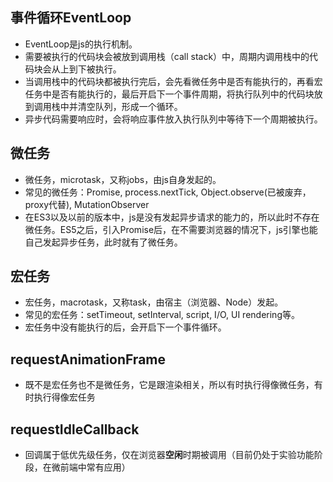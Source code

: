 ## 事件循环EventLoop
- EventLoop是js的执行机制。
- 需要被执行的代码块会被放到调用栈（call stack）中，周期内调用栈中的代码块会从上到下被执行。
- 当调用栈中的代码块都被执行完后，会先看微任务中是否有能执行的，再看宏任务中是否有能执行的，最后开启下一个事件周期，将执行队列中的代码块放到调用栈中并清空队列，形成一个循环。
- 异步代码需要响应时，会将响应事件放入执行队列中等待下一个周期被执行。

## 微任务
- 微任务，microtask，又称jobs，由js自身发起的。
- 常见的微任务：Promise, process.nextTick, Object.observe(已被废弃，proxy代替), MutationObserver
- 在ES3以及以前的版本中，js是没有发起异步请求的能力的，所以此时不存在微任务。ES5之后，引入Promise后，在不需要浏览器的情况下，js引擎也能自己发起异步任务，此时就有了微任务。

## 宏任务
- 宏任务，macrotask，又称task，由宿主（浏览器、Node）发起。
- 常见的宏任务：setTimeout, setInterval, script, I/O, UI rendering等。
- 宏任务中没有能执行的后，会开启下一个事件循环。
  
## requestAnimationFrame
- 既不是宏任务也不是微任务，它是跟渲染相关，所以有时执行得像微任务，有时执行得像宏任务

## requestIdleCallback
- 回调属于低优先级任务，仅在浏览器**空闲**时期被调用（目前仍处于实验功能阶段，在微前端中常有应用）